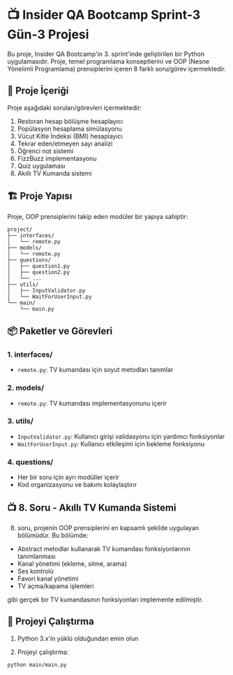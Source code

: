 # 📺 Insider QA Bootcamp Sprint-3 Gün-3 Projesi

Bu proje, Insider QA Bootcamp'in 3. sprint'inde geliştirilen bir Python uygulamasıdır. Proje, temel programlama konseptlerini ve OOP (Nesne Yönelimli Programlama) prensiplerini içeren 8 farklı soru/görev içermektedir.

## 🎯 Proje İçeriği

Proje aşağıdaki soruları/görevleri içermektedir:
1. Restoran hesap bölüşme hesaplayıcı
2. Popülasyon hesaplama simülasyonu
3. Vücut Kitle İndeksi (BMI) hesaplayıcı
4. Tekrar eden/etmeyen sayı analizi
5. Öğrenci not sistemi
6. FizzBuzz implementasyonu
7. Quiz uygulaması
8. Akıllı TV Kumanda sistemi

## 🏗️ Proje Yapısı

Proje, OOP prensiplerini takip eden modüler bir yapıya sahiptir:

```
project/
├── interfaces/
│   └── remote.py
├── models/
│   └── remote.py
├── questions/
│   ├── question1.py
│   ├── question2.py
│   └── ...
├── utils/
│   ├── InputValidator.py
│   └── WaitForUserInput.py
└── main/
    └── main.py
```

## 📦 Paketler ve Görevleri

### 1. interfaces/
- `remote.py`: TV kumandası için soyut metodları tanımlar

### 2. models/
- `remote.py`: TV kumandası implementasyonunu içerir

### 3. utils/
- `InputValidator.py`: Kullanıcı girişi validasyonu için yardımcı fonksiyonlar
- `WaitForUserInput.py`: Kullanıcı etkileşimi için bekleme fonksiyonu

### 4. questions/
- Her bir soru için ayrı modüller içerir
- Kod organizasyonu ve bakımı kolaylaştırır

## 📺 8. Soru - Akıllı TV Kumanda Sistemi

8. soru, projenin OOP prensiplerini en kapsamlı şekilde uygulayan bölümüdür. Bu bölümde:

- Abstract metodlar kullanarak TV kumandası fonksiyonlarının tanımlanması
- Kanal yönetimi (ekleme, silme, arama)
- Ses kontrolü
- Favori kanal yönetimi
- TV açma/kapama işlemleri

gibi gerçek bir TV kumandasının fonksiyonları implemente edilmiştir.

## 🚀 Projeyi Çalıştırma

1. Python 3.x'in yüklü olduğundan emin olun

2. Projeyi çalıştırma:
```bash
python main/main.py
```
